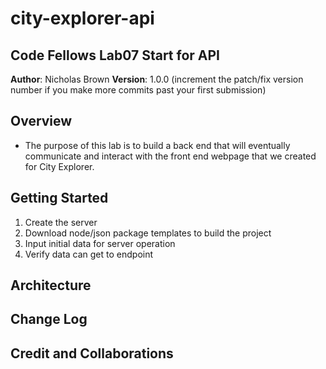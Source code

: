 # city-explorer-api
## Code Fellows Lab07 Start for API

**Author**: Nicholas Brown
**Version**: 1.0.0 (increment the patch/fix version number if you make more commits past your first submission)

## Overview

- The purpose of this lab is to build a back end that will eventually communicate and interact with the front end webpage that we created for City Explorer.

## Getting Started

1. Create the server
2. Download node/json package templates to build the project
3. Input initial data for server operation
4. Verify data can get to endpoint


## Architecture
<!-- Provide a detailed description of the application design. What technologies (languages, libraries, etc) you're using, and any other relevant design information. -->

## Change Log
<!-- Use this area to document the iterative changes made to your application as each feature is successfully implemented. Use time stamps. Here's an example:

01-01-2001 4:59pm - Application now has a fully-functional express server, with a GET route for the location resource. -->

## Credit and Collaborations
<!-- Give credit (and a link) to other people or resources that helped you build this application. -->
